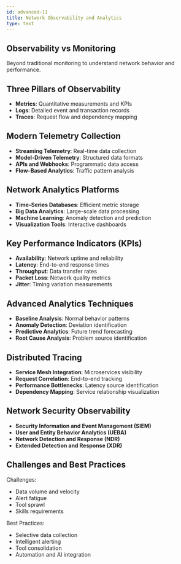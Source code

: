 ```yaml
---
id: advanced-11
title: Network Observability and Analytics
type: text
---
```



## Observability vs Monitoring

Beyond traditional monitoring to understand network behavior and performance.

## Three Pillars of Observability

- **Metrics**: Quantitative measurements and KPIs
- **Logs**: Detailed event and transaction records
- **Traces**: Request flow and dependency mapping

## Modern Telemetry Collection

- **Streaming Telemetry**: Real-time data collection
- **Model-Driven Telemetry**: Structured data formats
- **APIs and Webhooks**: Programmatic data access
- **Flow-Based Analytics**: Traffic pattern analysis

## Network Analytics Platforms

- **Time-Series Databases**: Efficient metric storage
- **Big Data Analytics**: Large-scale data processing
- **Machine Learning**: Anomaly detection and prediction
- **Visualization Tools**: Interactive dashboards

## Key Performance Indicators (KPIs)

- **Availability**: Network uptime and reliability
- **Latency**: End-to-end response times
- **Throughput**: Data transfer rates
- **Packet Loss**: Network quality metrics
- **Jitter**: Timing variation measurements

## Advanced Analytics Techniques

- **Baseline Analysis**: Normal behavior patterns
- **Anomaly Detection**: Deviation identification
- **Predictive Analytics**: Future trend forecasting
- **Root Cause Analysis**: Problem source identification

## Distributed Tracing

- **Service Mesh Integration**: Microservices visibility
- **Request Correlation**: End-to-end tracking
- **Performance Bottlenecks**: Latency source identification
- **Dependency Mapping**: Service relationship visualization

## Network Security Observability

- **Security Information and Event Management (SIEM)**
- **User and Entity Behavior Analytics (UEBA)**
- **Network Detection and Response (NDR)**
- **Extended Detection and Response (XDR)**

## Challenges and Best Practices

Challenges:
- Data volume and velocity
- Alert fatigue
- Tool sprawl
- Skills requirements

Best Practices:
- Selective data collection
- Intelligent alerting
- Tool consolidation
- Automation and AI integration